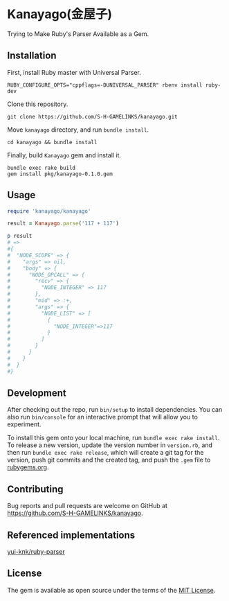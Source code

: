 # Kanayago(金屋子)

Trying to Make Ruby's Parser Available as a Gem.

## Installation

First, install Ruby master with Universal Parser.

```console
RUBY_CONFIGURE_OPTS="cppflags=-DUNIVERSAL_PARSER" rbenv install ruby-dev
```

Clone this repository.

```console
git clone https://github.com/S-H-GAMELINKS/kanayago.git
```

Move `kanayago` directory, and run `bundle install`.

```console
cd kanayago && bundle install
```

Finally, build `Kanayago` gem  and install it.

```console
bundle exec rake build
gem install pkg/kanayago-0.1.0.gem
```

## Usage

```ruby
require 'kanayago/kanayago'

result = Kanayago.parse('117 + 117')

p result
# =>
#{
#  "NODE_SCOPE" => {
#    "args" => nil,
#    "body" => {
#      "NODE_OPCALL" => {
#        "recv" => {
#          "NODE_INTEGER" => 117
#        },
#        "mid" => :+,
#        "args" => {
#          "NODE_LIST" => [
#            {
#              "NODE_INTEGER"=>117
#            }
#          ]
#        }
#      }
#    }
#  }
#}
```

## Development

After checking out the repo, run `bin/setup` to install dependencies. You can also run `bin/console` for an interactive prompt that will allow you to experiment.

To install this gem onto your local machine, run `bundle exec rake install`. To release a new version, update the version number in `version.rb`, and then run `bundle exec rake release`, which will create a git tag for the version, push git commits and the created tag, and push the `.gem` file to [rubygems.org](https://rubygems.org).

## Contributing

Bug reports and pull requests are welcome on GitHub at https://github.com/S-H-GAMELINKS/kanayago.

## Referenced implementations

[yui-knk/ruby-parser](https://github.com/yui-knk/ruby-parser)

## License

The gem is available as open source under the terms of the [MIT License](https://opensource.org/licenses/MIT).
